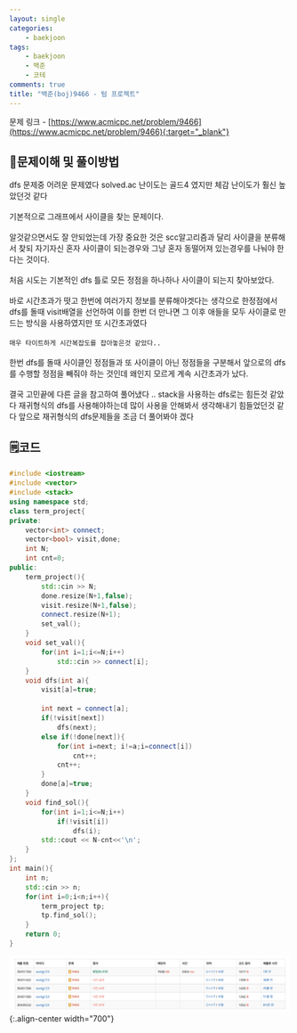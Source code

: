 ```yaml
---
layout: single
categories:
    - baekjoon
tags:
    - baekjoon
    - 백준
    - 코테
comments: true
title: "백준(boj)9466 - 텀 프로젝트"
---
```


문제 링크 - [https://www.acmicpc.net/problem/9466](https://www.acmicpc.net/problem/9466){:target="_blank"}

## 👀문제이해 및 풀이방법
dfs 문제중 어려운 문제였다 solved.ac 난이도는 골드4 였지만 체감 난이도가 훨신 높았던것 같다<br>  
기본적으로 그래프에서 사이클을 찾는 문제이다.<br>  
알것같으면서도 잘 안되었는데 가장 중요한 것은 scc알고리즘과 달리 사이클을 분류해서 찾되 자기자신 혼자 사이클이 되는경우와 그냥 혼자 동떨어져 있는경우를 나눠야 한다는 것이다.<br>  
처음 시도는 기본적인 dfs 틀로 모든 정점을 하나하나 사이클이 되는지 찾아보았다.<br>  
바로 시간초과가 떳고 한번에 여러가지 정보를 분류해야겟다는 생각으로 한정점에서 dfs를 돌때 visit배열을 선언하여 이를 한번 더 만나면 그 이후 애들을 모두 사이클로 만드는 방식을 사용하였지만 또 시간초과였다<br>  
`매우 타이트하게 시간복잡도를 잡아놓은것 같았다..`<br>  
한번 dfs를 돌때 사이클인 정점들과 또 사이클이 아닌 정점들을 구분해서 앞으로의 dfs를 수행할 정점을 빼줘야 하는 것인데 왜인지 모르게 계속 시간초과가 났다.<br>  
결국 고민끝에 다른 글을 참고하여 풀어냈다 .. stack을 사용하는 dfs로는 힘든것 같았다 재귀형식의 dfs를 사용해야하는데 많이 사용을 안해봐서 생각해내기 힘들었던것 같다 앞으로 재귀형식의 dfs문제들을 조금 더 풀어봐야 겠다 <br>  

## 🗒코드
```cpp
#include <iostream>
#include <vector>
#include <stack>
using namespace std;
class term_project{
private:
    vector<int> connect;
    vector<bool> visit,done;
    int N;
    int cnt=0;
public:
    term_project(){
        std::cin >> N;
        done.resize(N+1,false);
        visit.resize(N+1,false);
        connect.resize(N+1);
        set_val();
    }
    void set_val(){
        for(int i=1;i<=N;i++)
            std::cin >> connect[i];
    }
    void dfs(int a){
        visit[a]=true;
        
        int next = connect[a];
        if(!visit[next])
            dfs(next);
        else if(!done[next]){
            for(int i=next; i!=a;i=connect[i])
                cnt++;
            cnt++;
        }
        done[a]=true;
    }
    void find_sol(){
        for(int i=1;i<=N;i++)
            if(!visit[i])
                dfs(i);
        std::cout << N-cnt<<'\n';
    }
};
int main(){
    int n;
    std::cin >> n;
    for(int i=0;i<n;i++){
        term_project tp;
        tp.find_sol();
    }
    return 0;
}
```

![image](/assets/images/baekjoon/9466_1.png){:.align-center width="700"}  <br>